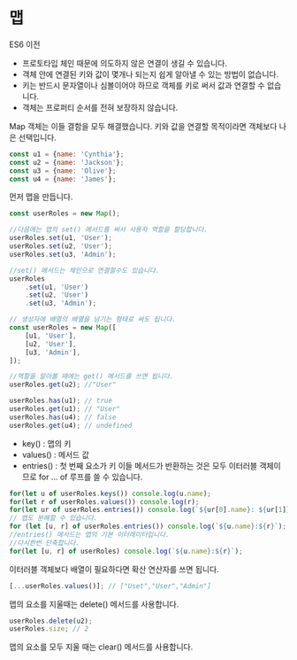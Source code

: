 # 맵
ES6 이전 
- 프로토타입 체인 때문에 의도하지 않은 연결이 생길 수 있습니다.
- 객체 안에 연결된 키와 값이 몇개나 되는지 쉽게 알아낼 수 있는 방법이 없습니다.
- 키는 반드시 문자열이나 심볼이어야 하므로 객체를 키로 써서 값과 연결할 수 없습니다.
- 객체는 프로퍼티 순서를 전혀 보장하지 않습니다.

Map 객체는 이들 결함을 모두 해결했습니다. 키와 값을 연결할 목적이라면 객체보다 나은 선택입니다.
```js
const u1 = {name: 'Cynthia'};
const u2 = {name: 'Jackson'};
const u3 = {name: 'Olive'};
const u4 = {name: 'James'};
```

먼저 맵을 만듭니다.
```js
const userRoles = new Map();

//다음에는 맵의 set() 메서드를 써서 사용자 역할을 할당합니다.
userRoles.set(u1, 'User');
userRoles.set(u2, 'User');
userRoles.set(u3, 'Admin');

//set() 메서드는 체인으로 연결할수도 있습니다.
userRoles
    .set(u1, 'User')
    .set(u2, 'User')
    .set(u3, 'Admin');

// 생성자에 배열의 배열을 넘기는 형태로 써도 됩니다.
const userRoles = new Map([
    [u1, 'User'],
    [u2, 'User'],
    [u3, 'Admin'],
]);

//역할을 알아볼 때에는 get() 메서드를 쓰면 됩니다.
userRoles.get(u2); //"User"

userRoles.has(u1); // true
userRoles.get(u1); // "User"
userRoles.has(u4); // false
userRoles.get(u4); // undefined

```

- key() : 맵의 키
- values() : 메서드 값
- entries() : 첫 번째 요소가 키
이들 메서드가 반환하는 것은 모두 이터러블 객체이므로 for ... of 루프를 쓸 수 있습니다.

```js
for(let u of userRoles.keys()) console.log(u.name);
for(let r of userRoles.values()) console.log(r);
for(let ur of userRoles.entries()) console.log(`${ur[0].name}: ${ur[1]}`);
// 맵도 분해할 수 있습니다.
for (let [u, r] of userRoles.entries()) console.log(`${u.name}:${r}`);
//entries() 메서드는 맵의 기본 이터레이터입니다.
//다시한번 단축합니다.
for(let [u, r] of userRoles) console.log(`${u.name}:${r}`);
```

이터러블 객체보다 배열이 필요하다면 확산 연산자를 쓰면 됩니다.
```js
[...userRoles.values()]; // ["Uset","User","Admin"]
```
맵의 요소를 지울때는 delete() 메서드를 사용합니다.
```js
userRoles.delete(u2);
userRoles.size; // 2
```

맵의 요소를 모두 지울 때는 clear() 메서드를 사용합니다.